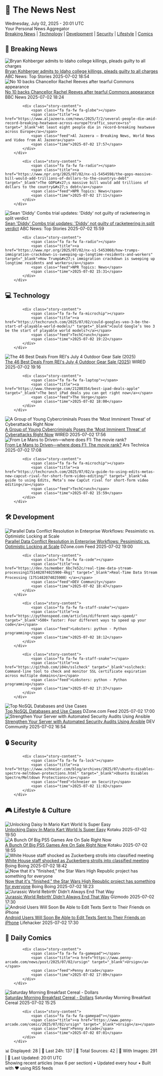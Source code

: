 <!-- Processing 54 RSS feeds at 2025-07-02 20:01:33 UTC -->
<!-- Processing: Saturday Morning Breakfast Cereal -->
<!-- Processing: Penny Arcade -->
<!-- Processing: Poorly Drawn Lines -->
<!-- Processing: Girl Genius -->
<!-- Processing: CNN Top Stories -->
<!-- Processing: CNN Breaking News -->
<!-- Processing: BBC World News -->
<!-- Processing: Reuters Top News -->
<!-- Processing: Associated Press Breaking -->
<!-- Processing: NBC News Breaking -->
<!-- Processing: Guardian World News -->
<!-- Processing: Sky News World -->
<!-- Processing: TechCrunch -->
<!-- Processing: WIRED -->
<!-- Processing: Lobsters Python -->
<!-- Processing: Hacker News -->
<!-- Processing: OMG! Ubuntu -->
<!-- Processing: GitLab Blog -->
<!-- Processing: InfoQ -->
<!-- Processing: DZone -->
<!-- Processing: Coding Horror -->
<!-- Processing: Kotaku -->
<!-- Processing: Boing Boing -->
<!-- Generated 7 new posts out of 23 feeds processed -->
<div class="newspaper-header">
    <h1 class="newspaper-title">📰 The News Nest</h1>
    <div class="newspaper-date">Wednesday, July 02, 2025 - 20:01 UTC</div>
    <div class="newspaper-subtitle">Your Personal News Aggregator</div>
</div>

<div class="newspaper-nav">
    <a href="#breaking">Breaking News</a> |
    <a href="#tech">Technology</a> |
    <a href="#dev">Development</a> |
    <a href="#security">Security</a> |
    <a href="#lifestyle">Lifestyle</a> |
    <a href="#webcomics">Comics</a>
</div>

<div class="news-section breaking-news" id="breaking">
<h2 class="section-header">🚨 Breaking News</h2>
<div class="stories-container">
<div class="story">
            <img src="https://s.abcnews.com/images/US/kohberger-ap-jt-250702_1751477296007_hpMain_4x3t_384.jpg" alt="Bryan Kohberger admits to Idaho college killings, pleads guilty to all charges" class="story-image" loading="lazy" onerror="this.style.display='none'">
            <div class="story-content">
                <span class="fa fa-fw fa-tv"></span>
                <span class="title"><a href="https://abcnews.go.com/US/bryan-kohberger-due-court-today-plead-guilty-idaho/story?id=123373799" target="_blank">Bryan Kohberger admits to Idaho college killings, pleads guilty to all charges</a></span>
                <span class="feed">ABC News: Top Stories</span>
                <span class="time">2025-07-02 18:54</span>
            </div>
        </div>
<div class="story">
            <img src="https://ichef.bbci.co.uk/ace/standard/240/cpsprodpb/6c32/live/9ca63940-5768-11f0-b5c5-012c5796682d.jpg" alt="No 10 backs Chancellor Rachel Reeves after tearful Commons appearance" class="story-image" loading="lazy" onerror="this.style.display='none'">
            <div class="story-content">
                <span class="fa fa-fw fa-flag"></span>
                <span class="title"><a href="https://www.bbc.com/news/articles/cly26wpez97o" target="_blank">No 10 backs Chancellor Rachel Reeves after tearful Commons appearance</a></span>
                <span class="feed">BBC News</span>
                <span class="time">2025-07-02 18:24</span>
            </div>
        </div>
<div class="story">
            
            <div class="story-content">
                <span class="fa fa-fw fa-globe"></span>
                <span class="title"><a href="https://www.aljazeera.com/news/2025/7/2/several-people-die-amid-record-breaking-heatwave-across-europe?traffic_source=rss" target="_blank">At least eight people die in record-breaking heatwave across Europe</a></span>
                <span class="feed">Al Jazeera – Breaking News, World News and Video from Al Jazeera</span>
                <span class="time">2025-07-02 17:57</span>
            </div>
        </div>
<div class="story">
            
            <div class="story-content">
                <span class="fa fa-fw fa-radio"></span>
                <span class="title"><a href="https://www.npr.org/2025/07/02/nx-s1-5454598/the-gops-massive-bill-would-add-trillions-of-dollars-to-the-countrys-debt" target="_blank">The GOP&#x27;s massive bill would add trillions of dollars to the country&#x27;s debt</a></span>
                <span class="feed">NPR Topics: News</span>
                <span class="time">2025-07-02 17:11</span>
            </div>
        </div>
<div class="story">
            <img src="https://s.abcnews.com/images/US/diddy-3-gty-gmh-250702_1751468896283_hpMain_4x3t_384.jpg" alt="Sean &#x27;Diddy&#x27; Combs trial updates: &#x27;Diddy&#x27; not guilty of racketeering in split verdict" class="story-image" loading="lazy" onerror="this.style.display='none'">
            <div class="story-content">
                <span class="fa fa-fw fa-tv"></span>
                <span class="title"><a href="https://abcnews.go.com/US/live-updates/sean-diddy-combs-trial-updates-jury-begin-deliberations/?id=123334874" target="_blank">Sean &#x27;Diddy&#x27; Combs trial updates: &#x27;Diddy&#x27; not guilty of racketeering in split verdict</a></span>
                <span class="feed">ABC News: Top Stories</span>
                <span class="time">2025-07-02 15:59</span>
            </div>
        </div>
<div class="story">
            
            <div class="story-content">
                <span class="fa fa-fw fa-radio"></span>
                <span class="title"><a href="https://www.npr.org/2025/07/02/nx-s1-5453068/how-trumps-immigration-crackdown-is-sweeping-up-longtime-residents-and-workers" target="_blank">How Trump&#x27;s immigration crackdown is sweeping up longtime residents and workers</a></span>
                <span class="feed">NPR Topics: News</span>
                <span class="time">2025-07-02 15:31</span>
            </div>
        </div>
</div>
</div>
<div class="news-section tech-news" id="tech">
<h2 class="section-header">💻 Technology</h2>
<div class="stories-container">
<div class="story">
            
            <div class="story-content">
                <span class="fa fa-fw fa-microchip"></span>
                <span class="title"><a href="https://techcrunch.com/2025/07/02/could-googles-veo-3-be-the-start-of-playable-world-models/" target="_blank">Could Google’s Veo 3 be the start of playable world models?</a></span>
                <span class="feed">TechCrunch</span>
                <span class="time">2025-07-02 19:22</span>
            </div>
        </div>
<div class="story">
            <img src="https://media.wired.com/photos/685f0f0c20a20e2dbba976f9/master/pass/REI%20Ads.png" alt="The 46 Best Deals From REI&#x27;s July 4 Outdoor Gear Sale (2025)" class="story-image" loading="lazy" onerror="this.style.display='none'">
            <div class="story-content">
                <span class="fa fa-fw fa-bolt"></span>
                <span class="title"><a href="https://www.wired.com/story/rei-4th-of-july-sale-2025/" target="_blank">The 46 Best Deals From REI&#x27;s July 4 Outdoor Gear Sale (2025)</a></span>
                <span class="feed">WIRED</span>
                <span class="time">2025-07-02 19:16</span>
            </div>
        </div>
<div class="story">
            
            <div class="story-content">
                <span class="fa fa-fw fa-laptop"></span>
                <span class="title"><a href="https://www.theverge.com/21280354/best-ipad-deals-apple" target="_blank">The best iPad deals you can get right now</a></span>
                <span class="feed">The Verge</span>
                <span class="time">2025-07-02 18:00</span>
            </div>
        </div>
<div class="story">
            <img src="https://media.wired.com/photos/68641612354fa5242df5f4c5/master/pass/ms-empty-spider-sec-1230485391.jpg" alt="A Group of Young Cybercriminals Poses the ‘Most Imminent Threat’ of Cyberattacks Right Now" class="story-image" loading="lazy" onerror="this.style.display='none'">
            <div class="story-content">
                <span class="fa fa-fw fa-bolt"></span>
                <span class="title"><a href="https://www.wired.com/story/scattered-spider-most-imminent-threat/" target="_blank">A Group of Young Cybercriminals Poses the ‘Most Imminent Threat’ of Cyberattacks Right Now</a></span>
                <span class="feed">WIRED</span>
                <span class="time">2025-07-02 17:56</span>
            </div>
        </div>
<div class="story">
            <img src="https://cdn.arstechnica.net/wp-content/uploads/2025/07/F1_The_Movie_Photo_0103-500x500-1751474085.jpg" alt="From Le Mans to Driven—where does F1: The movie rank?" class="story-image" loading="lazy" onerror="this.style.display='none'">
            <div class="story-content">
                <span class="fa fa-fw fa-cog"></span>
                <span class="title"><a href="https://arstechnica.com/cars/2025/07/f1-the-movie-takes-motorsport-into-the-imax-age/" target="_blank">From Le Mans to Driven—where does F1: The movie rank?</a></span>
                <span class="feed">Ars Technica</span>
                <span class="time">2025-07-02 17:08</span>
            </div>
        </div>
<div class="story">
            
            <div class="story-content">
                <span class="fa fa-fw fa-microchip"></span>
                <span class="title"><a href="https://techcrunch.com/2025/07/02/a-guide-to-using-edits-metas-new-capcut-rival-for-short-form-video-editing/" target="_blank">A guide to using Edits, Meta’s new CapCut rival for short-form video editing</a></span>
                <span class="feed">TechCrunch</span>
                <span class="time">2025-07-02 15:59</span>
            </div>
        </div>
</div>
</div>
<div class="news-section dev-news" id="dev">
<h2 class="section-header">🛠️ Development</h2>
<div class="stories-container">
<div class="story">
            <img src="https://dz2cdn1.dzone.com/thumbnail?fid=18485742&w=600" alt="Parallel Data Conflict Resolution in Enterprise Workflows: Pessimistic vs. Optimistic Locking at Scale" class="story-image" loading="lazy" onerror="this.style.display='none'">
            <div class="story-content">
                <span class="fa fa-fw fa-newspaper"></span>
                <span class="title"><a href="https://dzone.com/articles/enterprise-data-conflict-resolution-locking-strategies" target="_blank">Parallel Data Conflict Resolution in Enterprise Workflows: Pessimistic vs. Optimistic Locking at Scale</a></span>
                <span class="feed">DZone.com Feed</span>
                <span class="time">2025-07-02 19:00</span>
            </div>
        </div>
<div class="story">
            
            <div class="story-content">
                <span class="fa fa-fw fa-code"></span>
                <span class="title"><a href="https://dev.to/member_6bc7e52c/real-time-data-stream-processing1751482074025900-4kgj" target="_blank">Real-Time Data Stream Processing（1751482074025900）</a></span>
                <span class="feed">DEV Community</span>
                <span class="time">2025-07-02 18:47</span>
            </div>
        </div>
<div class="story">
            
            <div class="story-content">
                <span class="fa fa-fw fa-staff-snake"></span>
                <span class="title"><a href="https://pythonspeed.com/articles/different-ways-speed/" target="_blank">500× faster: Four different ways to speed up your code</a></span>
                <span class="feed">Lobsters: python - Python programming</span>
                <span class="time">2025-07-02 18:12</span>
            </div>
        </div>
<div class="story">
            
            <div class="story-content">
                <span class="fa fa-fw fa-staff-snake"></span>
                <span class="title"><a href="https://github.com/i04n/sslcheck" target="_blank">sslcheck: Command-line tool to check and monitor SSL certificate expiration across multiple domains</a></span>
                <span class="feed">Lobsters: python - Python programming</span>
                <span class="time">2025-07-02 17:37</span>
            </div>
        </div>
<div class="story">
            <img src="https://dz2cdn1.dzone.com/thumbnail?fid=18487048&w=600" alt="Top NoSQL Databases and Use Cases" class="story-image" loading="lazy" onerror="this.style.display='none'">
            <div class="story-content">
                <span class="fa fa-fw fa-newspaper"></span>
                <span class="title"><a href="https://dzone.com/articles/top-nosql-databases-and-use-cases" target="_blank">Top NoSQL Databases and Use Cases</a></span>
                <span class="feed">DZone.com Feed</span>
                <span class="time">2025-07-02 17:00</span>
            </div>
        </div>
<div class="story">
            <img src="https://media2.dev.to/dynamic/image/width=800%2Cheight=%2Cfit=scale-down%2Cgravity=auto%2Cformat=auto/https%3A%2F%2Fdev-to-uploads.s3.amazonaws.com%2Fuploads%2Farticles%2F14ub5w3ag8e7yocf21r7.png" alt="Strengthen Your Server with Automated Security Audits Using Ansible" class="story-image" loading="lazy" onerror="this.style.display='none'">
            <div class="story-content">
                <span class="fa fa-fw fa-code"></span>
                <span class="title"><a href="https://dev.to/lovestaco/strengthen-your-server-with-automated-security-audits-using-ansible-301o" target="_blank">Strengthen Your Server with Automated Security Audits Using Ansible</a></span>
                <span class="feed">DEV Community</span>
                <span class="time">2025-07-02 16:54</span>
            </div>
        </div>
</div>
</div>
<div class="news-section security-news" id="security">
<h2 class="section-header">🔒 Security</h2>
<div class="stories-container">
<div class="story">
            
            <div class="story-content">
                <span class="fa fa-fw fa-lock"></span>
                <span class="title"><a href="https://www.schneier.com/blog/archives/2025/07/ubuntu-disables-spectre-meltdown-protections.html" target="_blank">Ubuntu Disables Spectre/Meltdown Protections</a></span>
                <span class="feed">Schneier on Security</span>
                <span class="time">2025-07-02 11:02</span>
            </div>
        </div>
</div>
</div>
<div class="news-section lifestyle-news" id="lifestyle">
<h2 class="section-header">🎮 Lifestyle & Culture</h2>
<div class="stories-container">
<div class="story">
            <img src="https://i.kinja-img.com/image/upload/c_fit,q_80,w_636/b579f3df802d8704684b44c06128e0ff.jpg" alt="Unlocking Daisy In Mario Kart World Is Super Easy" class="story-image" loading="lazy" onerror="this.style.display='none'">
            <div class="story-content">
                <span class="fa fa-fw fa-gamepad"></span>
                <span class="title"><a href="https://kotaku.com/mario-kart-world-unlock-daisy-flower-cup-multiplayer-1851785551" target="_blank">Unlocking Daisy In Mario Kart World Is Super Easy</a></span>
                <span class="feed">Kotaku</span>
                <span class="time">2025-07-02 19:50</span>
            </div>
        </div>
<div class="story">
            <img src="https://i.kinja-img.com/image/upload/c_fit,q_80,w_636/0217177b63e460bc9087add65822defd.jpg" alt="A Bunch Of Big PS5 Games Are On Sale Right Now" class="story-image" loading="lazy" onerror="this.style.display='none'">
            <div class="story-content">
                <span class="fa fa-fw fa-gamepad"></span>
                <span class="title"><a href="https://kotaku.com/ps5-psn-summer-july-sale-best-biggest-deals-discounts-1851785543" target="_blank">A Bunch Of Big PS5 Games Are On Sale Right Now</a></span>
                <span class="feed">Kotaku</span>
                <span class="time">2025-07-02 18:55</span>
            </div>
        </div>
<div class="story">
            <img src="https://i0.wp.com/boingboing.net/wp-content/uploads/2022/08/shutterstock_1943833363.jpg?fit=1500%2C1000&amp;quality=60&amp;ssl=1" alt="White House staff shocked as Zuckerberg strolls into classified meeting" class="story-image" loading="lazy" onerror="this.style.display='none'">
            <div class="story-content">
                <span class="fa fa-fw fa-arrow-right"></span>
                <span class="title"><a href="https://boingboing.net/2025/07/02/white-house-staff-shocked-as-zuckerberg-strolls-into-classified-meeting.html" target="_blank">White House staff shocked as Zuckerberg strolls into classified meeting</a></span>
                <span class="feed">Boing Boing</span>
                <span class="time">2025-07-02 18:42</span>
            </div>
        </div>
<div class="story">
            <img src="https://i0.wp.com/boingboing.net/wp-content/uploads/2023/08/clones-e1745246791292.jpg?fit=768%2C512&amp;quality=60&amp;ssl=1" alt="Now that it&#x27;s &quot;finished,&quot; the Star Wars High Republic project has something for everyone" class="story-image" loading="lazy" onerror="this.style.display='none'">
            <div class="story-content">
                <span class="fa fa-fw fa-arrow-right"></span>
                <span class="title"><a href="https://boingboing.net/2025/07/02/now-that-its-finished-the-star-wars-high-republic-project-has-something-for-everyone.html" target="_blank">Now that it&#x27;s &quot;finished,&quot; the Star Wars High Republic project has something for everyone</a></span>
                <span class="feed">Boing Boing</span>
                <span class="time">2025-07-02 18:23</span>
            </div>
        </div>
<div class="story">
            <img src="https://gizmodo.com/app/uploads/2025/07/Jurassic-World-Rebirth-Ali.jpg" alt="‘Jurassic World Rebirth’ Didn’t Always End That Way" class="story-image" loading="lazy" onerror="this.style.display='none'">
            <div class="story-content">
                <span class="fa fa-fw fa-computer"></span>
                <span class="title"><a href="https://gizmodo.com/jurassic-world-rebirth-didnt-always-end-that-way-2000622418" target="_blank">‘Jurassic World Rebirth’ Didn’t Always End That Way</a></span>
                <span class="feed">Gizmodo</span>
                <span class="time">2025-07-02 17:30</span>
            </div>
        </div>
<div class="story">
            <img src="https://lifehacker.com/imagery/articles/01JZ5YNNSBFDC0YB1ND5X8W2N4/hero-image.png" alt="Android Users Will Soon Be Able to Edit Texts Sent to Their Friends on iPhone" class="story-image" loading="lazy" onerror="this.style.display='none'">
            <div class="story-content">
                <span class="fa fa-fw fa-life-ring"></span>
                <span class="title"><a href="https://lifehacker.com/tech/google-messages-editing-to-iphones?utm_medium=RSS" target="_blank">Android Users Will Soon Be Able to Edit Texts Sent to Their Friends on iPhone</a></span>
                <span class="feed">Lifehacker</span>
                <span class="time">2025-07-02 17:30</span>
            </div>
        </div>
</div>
</div>
<div class="news-section webcomics-section" id="webcomics">
<h2 class="section-header">🎨 Daily Comics</h2>
<div class="stories-container">
<div class="story">
            
            <div class="story-content">
                <span class="fa fa-fw fa-gamepad"></span>
                <span class="title"><a href="https://www.penny-arcade.com/news/post/2025/07/02/ursign" target="_blank">Ursign</a></span>
                <span class="feed">Penny Arcade</span>
                <span class="time">2025-07-02 17:09</span>
            </div>
        </div>
<div class="story">
            <img src="https://www.smbc-comics.com/comics/1750828176-20250702.png" alt="Saturday Morning Breakfast Cereal - Dollars" class="story-image" loading="lazy" onerror="this.style.display='none'">
            <div class="story-content">
                <span class="fa fa-fw fa-smile"></span>
                <span class="title"><a href="https://www.smbc-comics.com/comic/dollars" target="_blank">Saturday Morning Breakfast Cereal - Dollars</a></span>
                <span class="feed">Saturday Morning Breakfast Cereal</span>
                <span class="time">2025-07-02 15:25</span>
            </div>
        </div>
<div class="story">
            
            <div class="story-content">
                <span class="fa fa-fw fa-gamepad"></span>
                <span class="title"><a href="https://www.penny-arcade.com/comic/2025/07/02/ursign" target="_blank">Ursign</a></span>
                <span class="feed">Penny Arcade</span>
                <span class="time">2025-07-02 07:01</span>
            </div>
        </div>
</div>
</div>

<div class="newspaper-footer">
    <div class="stats">
        📊 Displayed: 28 | 📅 Last 24h: 137 | 📡 Total Sources: 42 | 📸 With Images: 291 |
        🔄 Last Updated: 20:01 UTC
    </div>
    <div class="footer-note">
        Showing recent articles (max 6 per section) • Updated every hour • Built with ❤️ using RSS feeds
    </div>
</div>
